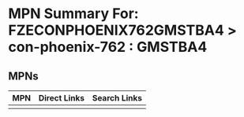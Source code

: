 



# MPN Summary For: FZECONPHOENIX762GMSTBA4 > con-phoenix-762 : GMSTBA4

## MPNs
  

|MPN|Direct Links|Search Links|
| :--- | :--- | :--- |
||||
